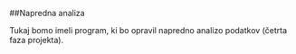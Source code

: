 ##Napredna analiza

Tukaj bomo imeli program, ki bo opravil napredno analizo podatkov (četrta faza projekta).